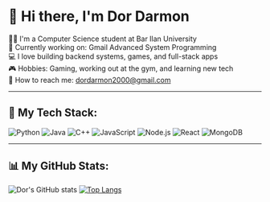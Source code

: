 # 👋 Hi there, I'm Dor Darmon

👨‍🎓 I'm a Computer Science student at Bar Ilan University  
🚀 Currently working on: Gmail Advanced System Programming  
💻 I love building backend systems, games, and full-stack apps  
🎮 Hobbies: Gaming, working out at the gym, and learning new tech  
📧 How to reach me: dordarmon2000@gmail.com

---

## 🧰 My Tech Stack:
![Python](https://img.shields.io/badge/Python-3776AB?style=for-the-badge&logo=python&logoColor=white)
![Java](https://img.shields.io/badge/Java-007396?style=for-the-badge&logo=java&logoColor=white)
![C++](https://img.shields.io/badge/C++-00599C?style=for-the-badge&logo=cplusplus&logoColor=white)
![JavaScript](https://img.shields.io/badge/JavaScript-F7DF1E?style=for-the-badge&logo=javascript&logoColor=black)
![Node.js](https://img.shields.io/badge/Node.js-339933?style=for-the-badge&logo=nodedotjs&logoColor=white)
![React](https://img.shields.io/badge/React-20232A?style=for-the-badge&logo=react&logoColor=61DAFB)
![MongoDB](https://img.shields.io/badge/MongoDB-4EA94B?style=for-the-badge&logo=mongodb&logoColor=white)

---

## 📊 My GitHub Stats:
![Dor's GitHub stats](https://github-readme-stats.vercel.app/api?username=DorDarmon&show_icons=true&theme=tokyonight)
[![Top Langs](https://github-readme-stats.vercel.app/api/top-langs/?username=DorDarmon&layout=compact&theme=tokyonight)](https://github.com/DorDarmon)

